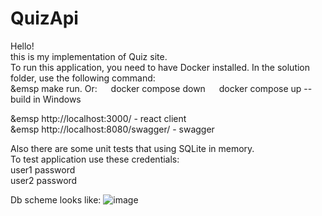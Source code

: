 # QuizApi

Hello! <br />
this is my implementation of Quiz site. <br />
To run this application, you need to have Docker installed. In the solution folder, use the following command: <br>
&emsp make run.
Or: 
&emsp; docker compose down
&emsp;	docker compose up --build
in Windows

&emsp http://localhost:3000/ - react client <br />
&emsp http://localhost:8080/swagger/ - swagger 

Also there are some unit tests that using SQLite in memory. <br />
To test application use these credentials: <br />
user1 password <br />
user2 password <br />

Db scheme looks like:
![image](https://github.com/TRPZtest/QuizApi/assets/86252204/ba36c4fa-547c-449f-815c-7a6d466e3c8d)
